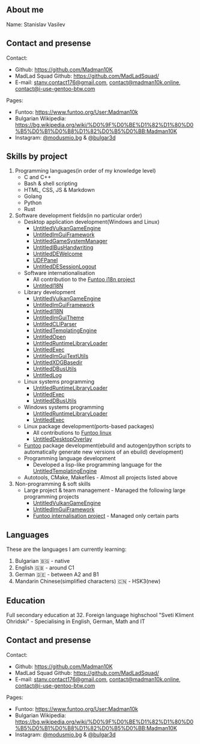 ## About me
Name: Stanislav Vasilev


## Contact and presense
Contact:

- Github: <https://github.com/Madman10K>
- MadLad Squad Github: <https://github.com/MadLadSquad/>
- E-mail: stanv.contact176@gmail.com, contact@madman10k.online, contact@i-use-gentoo-btw.com

Pages:

- Funtoo: <https://www.funtoo.org/User:Madman10k>
- Bulgarian Wikipedia: <https://bg.wikipedia.org/wiki/%D0%9F%D0%BE%D1%82%D1%80%D0%B5%D0%B1%D0%B8%D1%82%D0%B5%D0%BB:Madman10K>
- Instagram: [@modusmio.bg](https://instagram.com/modusmio.bg) & [@bulgar3d](https://instagram.com/bulgar3d)

## Skills by project

1. Programming languages(in order of my knowledge level)
   - C and C++
   - Bash & shell scripting
   - HTML, CSS, JS & Markdown
   - Golang
   - Python
   - Rust
1. Software development fields(in no particular order)
   - Desktop application development(Windows and Linux)
     - [UntitledVulkanGameEngine](https://github.com/MadLadSquad/UntitledVulkanGameEngine)
     - [UntitledImGuiFramework](https://github.com/MadLadSquad/UntitledImGuiFramework)
     - [UntitledGameSystemManager](https://github.com/MadLadSquad/UntitledGameSystemManager)
     - [UntitledIBusHandwriting](https://github.com/MadLadSquad/UntitledIBusHandwriting)
     - [UntitledDEWelcome](https://github.com/MadLadSquad/UntitledDEWelcome)
     - [UDFPanel](https://github.com/MadLadSquad/UDFPanel)
     - [UntitledDESessionLogout](https://github.com/MadLadSquad/UntitledDESessionLogout)
   - Software internationalisation
     - All contribution to the [Funtoo i18n project](https://bugs.funtoo.org/browse/FL-11979?jql=assignee%20in%20%28madman10k%29)
     - [UntitledI18N](https://github.com/MadLadSquad/UntitledI18N)
   - Library development
     - [UntitledVulkanGameEngine](https://github.com/MadLadSquad/UntitledVulkanGameEngine)
     - [UntitledImGuiFramework](https://github.com/MadLadSquad/UntitledImGuiFramework)
     - [UntitledI18N](https://github.com/MadLadSquad/UntitledI18N)
     - [UntitledImGuiTheme](https://github.com/MadLadSquad/UntitledImGuiTheme)
     - [UntitledCLIParser](https://github.com/MadLadSquad/UntitledCLIParser)
     - [UntitledTemplatingEngine](https://github.com/MadLadSquad/UntitledTemplatingEngine)
     - [UntitledOpen](https://github.com/MadLadSquad/UntitledOpen)
     - [UntitledRuntimeLibraryLoader](https://github.com/MadLadSquad/UntitledRuntimeLibraryLoader)
     - [UntitledExec](https://github.com/MadLadSquad/UntitledExec)
     - [UntitledImGuiTextUtils](https://github.com/MadLadSquad/UntitledImGuiTextUtils)
     - [UntitledXDGBasedir](https://github.com/MadLadSquad/UntitledXDGBasedir)
     - [UntitledDBusUtils](https://github.com/MadLadSquad/UntitledDBusUtils)
     - [UntitledLog](https://github.com/MadLadSquad/UntitledLog)
   - Linux systems programming
     - [UntitledRuntimeLibraryLoader](https://github.com/MadLadSquad/UntitledRuntimeLibraryLoader)
     - [UntitledExec](https://github.com/MadLadSquad/UntitledExec)
     - [UntitledDBusUtils](https://github.com/MadLadSquad/UntitledDBusUtils)
   - Windows systems programming
     - [UntitledRuntimeLibraryLoader](https://github.com/MadLadSquad/UntitledRuntimeLibraryLoader)
     - [UntitledExec](https://github.com/MadLadSquad/UntitledExec)
   - Linux package development(ports-based packages)
     - All contributions to [Funtoo linux](https://bugs.funtoo.org/browse/FL-11979?jql=assignee%20in%20%28madman10k%29)
     - [UntitledDesktopOverlay](https://github.com/MadLadSquad/UntitledDesktopOverlay)
   - [Funtoo](https://bugs.funtoo.org/browse/FL-11979?jql=assignee%20in%20%28madman10k%29) package development(ebuild and autogen(python scripts to automatically generate new versions of an ebuild) development)
   - Programming language development
     - Developed a lisp-like programming language for the [UntitledTemplatingEngine](https://github.com/MadLadSquad/UntitledTemplatingEngine)
   - Autotools, CMake, Makefiles - Almost all projects listed above
1. Non-programming & soft skills
   - Large project & team management - Managed the following large programming projects
     - [UntitledVulkanGameEngine](https://github.com/MadLadSquad/UntitledVulkanGameEngine)
     - [UntitledImGuiFramework](https://github.com/MadLadSquad/UntitledImGuiFramework)
     - [Funtoo internalisation project](https://www.funtoo.org/Funtoo:Multilingual) - Managed only certain parts

## Languages
These are the languages I am currently learning:

1. Bulgarian 🇧🇬 - native
1. English 🇬🇧 - around C1
1. German 🇩🇪 - between A2 and B1
1. Mandarin Chinese(simplified characters) 🇨🇳 - HSK3(new)

## Education
Full secondary education at 32. Foreign language highschool "Sveti Kliment Ohridski" - Specialising in English, German, Math and IT

## Contact and presense
Contact:

- Github: <https://github.com/Madman10K>
- MadLad Squad Github: <https://github.com/MadLadSquad/>
- E-mail: stanv.contact176@gmail.com, contact@madman10k.online, contact@i-use-gentoo-btw.com

Pages:

- Funtoo: <https://www.funtoo.org/User:Madman10k>
- Bulgarian Wikipedia: <https://bg.wikipedia.org/wiki/%D0%9F%D0%BE%D1%82%D1%80%D0%B5%D0%B1%D0%B8%D1%82%D0%B5%D0%BB:Madman10K>
- Instagram: [@modusmio.bg](https://instagram.com/modusmio.bg) & [@bulgar3d](https://instagram.com/bulgar3d)

